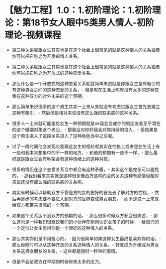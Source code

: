 # 【魅力工程】1.0：1.初阶理论：1.初阶理论：第18节女人眼中5类男人情人-初阶理论-视频课程

- 第三种关系呢跟女生其实也是在这个社会上很常见的就是这种情人的关系或者你可以把它称之为开发的情人关系。

- 第三种关系呢跟女生其实也是在这个社会上很常见的就是这种情人的关系或者你可以把它称之为开放式的这种恋爱关系。

- 那么什么是一个开放式的这种恋爱关系呢就简单来说就是你跟女生是有吸引的有这种男女之间的这种恋爱的关系，- 但是呢在生活上呢就没有太多的这种交集在这种双方的对外未来的这个预期。

- 那么简单来说很多的这个男生其实一上来从来就没有考虑过跟女生首先去建立这种有吸引，- 然后但是相对来说没有这么强的联系感的这种关系。

- 很多人一上来就可能是给女生一种预期就是ok我会变成你的男朋友甚至乎潜在的这个婚姻对象这个老公，- 那我会对你好我会对你持续的投入，- 但结果是这个男生进入了这段关系进入了这种角色当中之后呢。

- 过了一段时间他会发现哎我跟这女生的相处呢其实在性格上或者是在生活上有一些和我本来想象中的不一样的地方，- 和他的预期有一些不一样，- 那么最终就是跟女生会有吵架会有这种情绪上的这种对抗。

- 很多的情侣在这个恋爱关系当中都会有这种矛盾，- 其实这个是完全可以避免的，- 那我们看来其实就是这种很多像西方这种约会的关系这种有感情但相对来说还没有那么强的联系感的关系呢。

- 其实有时候可以帮助双方不管是男的女的更好的首先去了解对方的性格，- 然后再逐步的考虑要不要进入到对方的世界变成男女朋友，- 而不是说一上来就给双方都带来很高的一个预期。

- 如果这个关系达不到双方的预期的话，- 那么很多时候双方都会很痛苦，- 那么这也是一种我们很建议我们的小伙伴在刚刚认识女孩子的时候，- 给自己的一个定位让女生觉得你是一个很好的这种情人的关系。

- 那么其实你们是不用担心的，- 因为很简单如果这种女生最终是喜欢你的话，- 那么你随时可以从这种开放的关系这种情人的关系，- 转变成为升级成为男女关系这男女朋友的关系，- 这些都是随时一秒钟的事情。

- 但是不会给双方在早期的时候带来太多的压力。